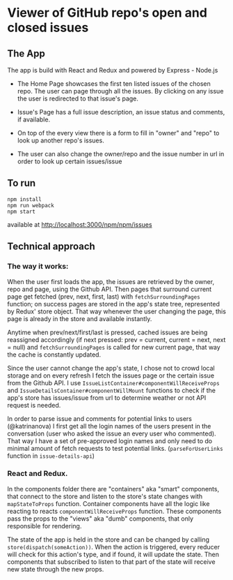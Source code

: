 # Viewer of GitHub repo's open and closed issues


## The App

The app is build with React and Redux and powered by Express - Node.js

- The Home Page showcases the first ten listed issues of the chosen repo. The user can page through all the issues. By clicking on any issue the user is redirected to that issue's page.

- Issue's Page has a full issue description, an issue status and comments, if available.

- On top of the every view there is a form to fill in "owner" and "repo" to look up another repo's issues.

- The user can also change the owner/repo and the issue number in url in order to look up certain issues/issue


## To run

```
npm install
npm run webpack
npm start
```
available at [http://localhost:3000/npm/npm/issues](http://localhost:3000/npm/npm/issues)


## Technical approach


### The way it works:

When the user first loads the app, the issues are retrieved by the owner, repo and page, using the Github API. Then pages that surround current page get fetched (prev, next, first, last) with `fetchSurroundingPages` function; on success pages are stored in the app's state tree, represented by Redux' store object. That way whenever the user changing the page, this page is already in the store and available instantly.

Anytime when prev/next/first/last is pressed, cached issues are being reassigned accordingly (if next pressed: prev = current, current = next, next = null) and `fetchSurroundingPages` is called for new current page, that way the cache is constantly updated.

Since the user cannot change the app's state, I chose not to crowd local storage and on every refresh I fetch the issues page or the certain issue from the Github API. I use `IssueListContainer#componentWillReceiveProps` and `IssueDetailsContainer#componentWillMount` functions to check if the app's store has issues/issue from url to determine weather or not API request is needed.

In order to parse issue and comments for potential links to users (@katrinanova) I first get all the login names of the users present in the conversation (user who asked the issue an every user who commented). That way I have a set of pre-approved login names and only need to do minimal amount of fetch requests to test potential links. (`parseForUserLinks` function in `issue-details-api`)


### React and Redux.

In the components folder there are "containers" aka "smart" components, that connect to the store and listen to the store's state changes with `mapStateToProps` function. Container components have all the logic like reacting to reacts `componentWillReceiveProps` function. These components pass the props to the "views" aka "dumb" components, that only responsible for rendering.

The state of the app is held in the store and can be changed by calling `store(dispatch(someAction))`. When the action is triggered, every reducer will check for this action's type, and if found, it will update the state. Then components that subscribed to listen to that part of the state will receive new state through the new props.

